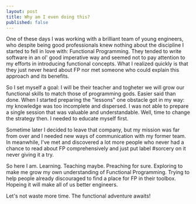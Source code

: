 ```yaml
---
layout: post
title: Why am I even doing this?
published: false
---
```

One of these days I was working with a brilliant team of young engineers, who despite being good professionals knew nothing about the discipline I started to fell in love with: Functional Programming. They tended to write software in an ol' good imperative way and seemed not to pay attention to my efforts in introducing functional concepts. What I realized quickly is that they just never heard about FP nor met someone who could explain this approach and its benefits. 

So I set myself a goal: I will be their teacher and togheter we will grow our functional skills to match those of programming gods. Easier said than done. When I started preparing the "lessons" one  obstacle got in my way: my knowledge was too incomplete and dispersed. I was not able to prepare a single session that was valuable and understandable. Well, time to change the strategy then. I needed to educate myself first.

Sometime later I decided to leave that company, but my mission was far from over and I needed new ways of communication with my former team. In meanwhile, I've met and discovered a lot more people who never had a chance to read about FP comprehensively and just put label #sorcery on it never giving it a try. 

So here I am. Learning. Teaching maybe. Preaching for sure. Exploring to make me grow my own understanding of Functional Programming. Trying to help people already discouraged to find a place for FP in their toolbox. Hopeing it will make all of us better engineers. 

Let's not waste more time. The functional adventure awaits!
